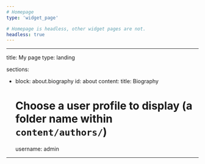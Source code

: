 ```yaml
---
# Homepage
type: 'widget_page'

# Homepage is headless, other widget pages are not.
headless: true
---
```

---
title: My page
type: landing

sections:
  - block: about.biography
    id: about
    content:
      title: Biography
      # Choose a user profile to display (a folder name within `content/authors/`)
      username: admin
---
